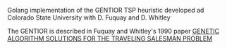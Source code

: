 Golang implementation of the GENTIOR TSP heuristic  developed ad Colorado State University with D. Fuquay and D. Whitley

The GENTIOR is described in Fuquay and Whitley's 1990 paper [GENETIC ALGORITHM SOLUTIONS FOR THE TRAVELING SALESMAN PROBLEM](https://dl.acm.org/citation.cfm?id=99033&dl=ACM&coll=DL)
